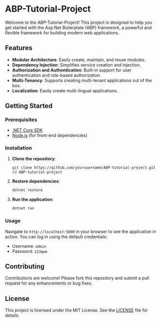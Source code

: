 # ABP-Tutorial-Project

Welcome to the ABP-Tutorial-Project! This project is designed to help you get started with the Asp.Net Boilerplate (ABP) framework, a powerful and flexible framework for building modern web applications.

## Features

- **Modular Architecture**: Easily create, maintain, and reuse modules.
- **Dependency Injection**: Simplifies service creation and injection.
- **Authorization and Authentication**: Built-in support for user authentication and role-based authorization.
- **Multi-Tenancy**: Supports creating multi-tenant applications out of the box.
- **Localization**: Easily create multi-lingual applications.

## Getting Started

### Prerequisites

- [.NET Core SDK](https://dotnet.microsoft.com/download)
- [Node.js](https://nodejs.org/) (for front-end dependencies)

### Installation

1. **Clone the repository**:
    ```sh
    git clone https://github.com/yourusername/ABP-tutorial-project.git
    cd ABP-tutorial-project
    ```

2. **Restore dependencies**:
    ```sh
    dotnet restore
    ```

3. **Run the application**:
    ```sh
    dotnet run
    ```

### Usage

Navigate to `http://localhost:5000` in your browser to see the application in action. You can log in using the default credentials: 
- Username: `admin`
- Password: `123qwe`

## Contributing

Contributions are welcome! Please fork this repository and submit a pull request for any enhancements or bug fixes.

## License

This project is licensed under the MIT License. See the [LICENSE](LICENSE) file for details.

